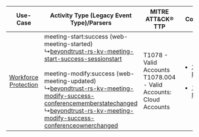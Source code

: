 |    Use-Case    | Activity Type (Legacy Event Type)/Parsers    | MITRE ATT&CK® TTP    | Content    |
|:----:| ---- | ---- | ---- |
| [Workforce Protection](../../../UseCases/uc_workforce_protection.md) |  meeting-start:success (web-meeting-started)<br> ↳[beyondtrust-rs-kv-meeting-start-success-sessionstart](Ps/pC_beyondtrustrskvmeetingstartsuccesssessionstart.md)<br><br> meeting-modify:success (web-meeting-updated)<br> ↳[beyondtrust-rs-kv-meeting-modify-success-conferencememberstatechanged](Ps/pC_beyondtrustrskvmeetingmodifysuccessconferencememberstatechanged.md)<br> ↳[beyondtrust-rs-kv-meeting-modify-success-conferenceownerchanged](Ps/pC_beyondtrustrskvmeetingmodifysuccessconferenceownerchanged.md)<br> | T1078 - Valid Accounts<br>T1078.004 - Valid Accounts: Cloud Accounts<br> | [<ul><li>2 Rules</li></ul><ul><li>1 Models</li></ul>](RM/r_m_beyondtrust_beyondtrust_remote_support_Workforce_Protection.md) |